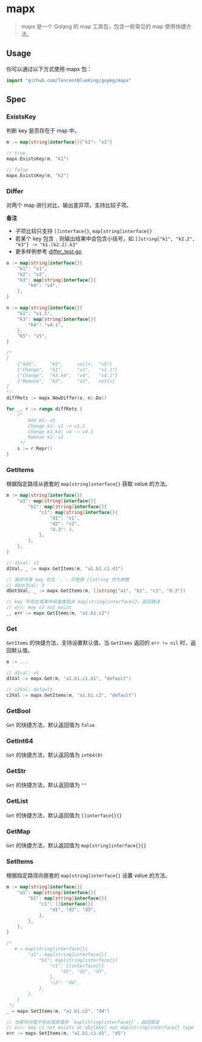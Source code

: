 # mapx

> mapx 是一个 Golang 的 map 工具包，包含一些常见的 map 使用快捷方法。

## Usage

你可以通过以下方式使用 mapx 包：

```go
import "github.com/TencentBlueKing/gopkg/mapx"
```

## Spec

### ExistsKey

判断 key 是否存在于 map 中。

```go
m := map[string]interface{}{"k1": "v1"}

// true
mapx.ExistsKey(m, "k1")

// false
mapx.ExistsKey(m, "k2")
```

### Differ

对两个 map 进行对比，输出差异项，支持比较子项。

**备注**
- 子项比较只支持 `[]interface{}`, `map[string]interface{}`
- 若某个 key 包含 `.` 则输出结果中会包含小括号，如 `[]string{"k1", "k2.2", "k3"} -> "k1.(k2.2).k3"`
- 更多样例参考 [differ_test.go](./differ_test.go)

```go
o := map[string]interface{}{
    "k1": "v1", 
    "k2": "v2",
    "k3": map[string]interface{}{
        "k4": "v4",
    },
}

n := map[string]interface{}{
    "k1": "v1.1", 
    "k3": map[string]interface{}{
        "k4": "v4.1",
    }, 
    "k5": "v5",
}

/* 
[
    {"Add",     "k5",     <nil>,  "v5"}
    {"Change",  "k1",     "v1",   "v1.1"}
    {"Change",  "k3.k4",  "v4",   "v4.1"}
    {"Remove",  "k2",     "v2",   <nil>}
]
*/
diffRets := mapx.NewDiffer(o, n).Do()

for _, r := range diffRets {
    /*
        Add k5: v5
        Change k1: v1 -> v1.1
        Change k3.k4: v4 -> v4.1
        Remove k2: v2
     */
    s := r.Repr()
}
```

### GetItems

根据指定路径从嵌套的 `map[string]interface{}` 获取 value 的方法。

```go
m := map[string]interface{}{
    "a1": map[string]interface{}{
        "b1": map[string]interface{}{
            "c1": map[string]interface{}{
                "d1": "v1", 
                "d2": "v2", 
                "d.3": 3,
            },
        },
    },
}

// d1val: v1
d1Val, _ := mapx.GetItems(m, "a1.b1.c1.d1")

// 路径中某 key 存在 `.`，可使用 []string 作为参数
// dDot3Val: 3
dDot3Val, _ := mapx.GetItems(m, []string{"a1", "b1", "c1", "d.3"})

// key 不存在或某中间值类型非 map[string]interface{}，返回错误
// err: key c2 not exist
_, err := mapx.GetItems(m, "a1.b1.c2")
```

### Get

`GetItems` 的快捷方法，支持设置默认值，当 `GetItems` 返回的 `err != nil` 时，返回默认值。

```go
m := ...

// d1val: v1
d1Val := mapx.Get(m, "a1.b1.c1.d1", "default")

// c2Val: default
c2Val := mapx.GetItems(m, "a1.b1.c2", "default")
```

### GetBool

`Get` 的快捷方法，默认返回值为 `false`

### GetInt64

`Get` 的快捷方法，默认返回值为 `int64(0)`

### GetStr

`Get` 的快捷方法，默认返回值为 `""`

### GetList

`Get` 的快捷方法，默认返回值为 `[]interface{}{}`

### GetMap

`Get` 的快捷方法，默认返回值为 `map[string]interface{}{}`

### SetItems

根据指定路径向嵌套的 `map[string]interface{}` 设置 value 的方法。

```go
m := map[string]interface{}{
    "a1": map[string]interface{}{
        "b1": map[string]interface{}{
            "c1": []interface{}{
                "d1", "d2", "d3",
            },
        },
    },
}

/*
   m = map[string]interface{}{
        "a1": map[string]interface{}{
            "b1": map[string]interface{}{
                "c1": []interface{}{
                    "d1", "d2", "d3",
                },
                "c2": "d4",
            },
        },
    }
 */
_ = mapx.SetItems(m, "a1.b1.c2", "d4")

// 当某中间值不存在或其值非 `map[string]interface{}`，返回错误
// err: key c1 not exists or obj[key] not map[string]interface{} type
err := mapx.SetItems(m, "a1.b1.c1.d1", "d5")
```

